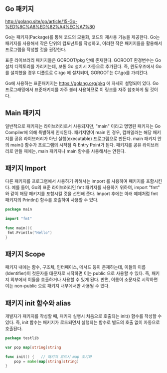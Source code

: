 ## Go 패키지

http://golang.site/go/article/15-Go-%ED%8C%A8%ED%82%A4%EC%A7%80

Go는 패키지(Package)를 통해 코드의 모듈화, 코드의 재사용 기능을 제공한다. Go는 패키지를 사용해서 작은 단위의 컴포넌트를 작성하고, 이러한 작은 패키지들을 활용해서 프로그램을 작성할 것을 권장한다.

표준 라이브러리 패키지들은 GOROOT/pkg 안에 존재한다. GOROOT 환경변수는 Go 설치 디렉토리를 가리키는데, 보통 Go 설치시 자동으로 추가된다. 즉, 윈도우즈에서 Go를 설치했을 경우 디폴트로 C:\go 에 설치되며, GOROOT는 C:\go를 가리킨다.

Go에 사용하는 표준패키지는 https://golang.org/pkg 에 자세히 설명되어 있다. Go 프로그래밍에서 표준패키지를 자주 불러 사용하므로 이 링크를 자주 참조하게 될 것이다.

## Main 패키지 

일반적으로 패키지는 라이브러리로서 사용되지만, "main" 이라고 명명된 패키지는 Go Compiler에 의해 특별하게 인식된다. 패키지명이 main 인 경우, 
컴파일러는 해당 패키지를 공유 라이브러리가 아닌 실행(executable) 프로그램으로 만든다. 
main 패키지 안의 main() 함수가 프로그램의 시작점 즉 Entry Point가 된다. 패키지를 공유 라이브러리로 만들 때에는, main 패키지나 main 함수를 사용해서는 안된다.

## 패키지 Import

다른 패키지를 프로그램에서 사용하기 위해서는 import 를 사용하여 패키지를 포함시킨다. 예를 들어, Go의 표준 라이브러리인 fmt 패키지를 사용하기 위하여, import "fmt" 와 같이 해당 패키지를 포함시킬 것을 선언해 준다. Import 후에는 아래 예제처럼 fmt 패키지의 Println() 함수를 호출하여 사용할 수 있다.

~~~go
package main
 
import "fmt"
 
func main(){
 fmt.Println("Hello")
}
~~~


## 패키지 Scope

패키지 내에는 함수, 구조체, 인터페이스, 메서드 등이 존재하는데, 이들의 이름(Identifier)이 첫문자를 대문자로 시작하면 이는 public 으로 사용할 수 있다. 즉, 패키지 외부에서 이들을 호출하거나 사용할 수 있게 된다. 반면, 이름이 소문자로 시작하면 이는 non-public 으로 패키지 내부에서만 사용될 수 있다.


## 패키지 init 함수와 alias
개발자가 패키지를 작성할 때, 패키지 실행시 처음으로 호출되는 init() 함수를 작성할 수 있다. 즉, init 함수는 패키지가 로드되면서 실행되는 함수로 별도의 호출 없이 자동으로 호출된다.

~~~go
package testlib
 
var pop map[string]string
 
func init() {   // 패키지 로드시 map 초기화
    pop = make(map[string]string)
}
~~~